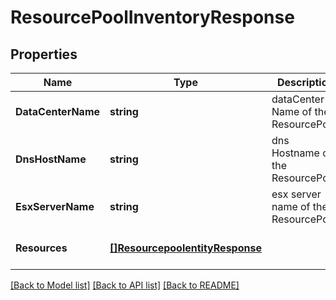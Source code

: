 # ResourcePoolInventoryResponse

## Properties
Name | Type | Description | Notes
------------ | ------------- | ------------- | -------------
**DataCenterName** | **string** | dataCenter Name of the ResourcePool. | [optional] [default to null]
**DnsHostName** | **string** | dns Hostname  of the ResourcePool. | [optional] [default to null]
**EsxServerName** | **string** | esx server name  of the ResourcePool. | [optional] [default to null]
**Resources** | [**[]ResourcepoolentityResponse**](resourcepoolentityResponse.md) |  | [optional] [default to null]

[[Back to Model list]](../README.md#documentation-for-models) [[Back to API list]](../README.md#documentation-for-api-endpoints) [[Back to README]](../README.md)

